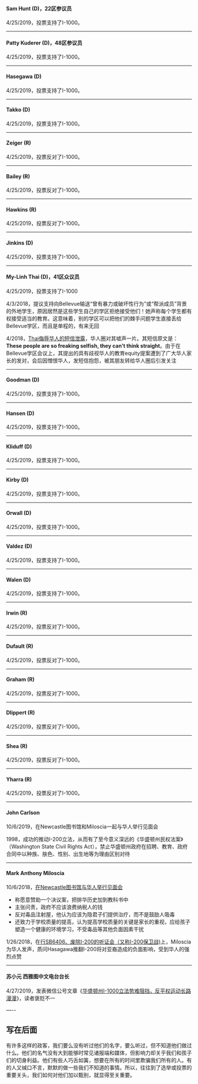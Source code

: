 #### Sam Hunt (D)，22区参议员

4/25/2019，投票支持了I-1000。

---

#### Patty Kuderer (D)，48区参议员

4/25/2019，投票支持了I-1000。

---

#### Hasegawa (D)

4/25/2019，投票支持了I-1000。

---

#### Takko (D)

4/25/2019，投票支持了I-1000。

---

#### Zeiger (R)

4/25/2019，投票反对了I-1000。

---

#### Bailey (R)
4/25/2019，投票反对了I-1000。

---

#### Hawkins (R)

4/25/2019，投票反对了I-1000。

---

#### Jinkins (D)

4/25/2019，投票支持了I-1000。

---

#### My-Linh Thai (D)，41区众议员

4/25/2019，投票支持了I-1000

4/3/2018，提议支持向Bellevue输送“曾有暴力或破坏性行为”或“帮派成员”背景的外地学生，原因居然是这些学生自己的学区拒绝接受他们！她声称每个学生都有权接受适当的教育。这意味着，别的学区可以把他们的棘手问题学生直接丢给Bellevue学区，而且是单程的，有来无回

4/2018，[Thai侮辱华人的短信泄露](https://www.mylinh4education.org/)，华人圈对其嘘声一片。其短信原文是：**These people are so freaking selfish, they can't think straight**。由于在Bellevue学区会议上，其提出的具有歧视华人的教育equity提案遭到了广大华人家长的发对，会后因憎恨华人，发短信抱怨，被其朋友转给华人圈后引发关注

---

#### Goodman (D)

4/25/2019，投票支持了I-1000。

---

#### Hansen (D)

4/25/2019，投票支持了I-1000。

---

#### Kliduff (D)

4/25/2019，投票支持了I-1000。

---

#### Kirby (D)

4/25/2019，投票支持了I-1000。

---

#### Orwall (D)

4/25/2019，投票支持了I-1000。

---

#### Valdez (D)

4/25/2019，投票支持了I-1000。

---

#### Walen (D)

4/25/2019，投票支持了I-1000。

---

#### Irwin (R)

4/25/2019，投票反对了I-1000。

---

#### Dufault (R)

4/25/2019，投票反对了I-1000。

---

#### Graham (R)

4/25/2019，投票反对了I-1000。

---

#### Dlippert (R)

4/25/2019，投票反对了I-1000。

---

#### Shea (R)

4/25/2019，投票反对了I-1000。

---

#### Yharra (R)

4/25/2019，投票反对了I-1000。

---

#### John Carlson

10/6/2019，在Newcastle图书馆和Miloscia一起与华人举行见面会

1998，成功的推动I-200立法，从而有了至今意义深远的《华盛顿州民权法案》（Washington State Civil Rights Act），禁止华盛顿州政府在招聘、教育、政府合同中以种族、肤色、性别、出生地等为理由区别对待

---

#### Mark Anthony Miloscia

10/6/2018，[在Newcastle图书馆与华人举行见面会](https://mp.weixin.qq.com/s?__biz=MzAxNTEwNjIyNw==&mid=2653434556&idx=1&sn=079bf2e406a834dbe7dafa2e2c15fde7&chksm=8055bb60b722327648ca21e42b16db49157a679e173e7ed56312f9058c79d6fd4b29b14b23b6&mpshare=1&scene=1&srcid=1013fscdqSzmbwMEFwUcs17P#rd)
  * 称愿意赞助一个决议案，把排华历史加到教科书中
  * 主张问责，政府不应该浪费纳税人的钱
  * 反对毒品注射屋，他认为应该为隐君子们提供治疗，而不是鼓励人吸毒
  * 还致力于学校质量的提高，认为提高学校质量的关键是家长的重视，应给孩子塑造一个健康的环境学习，不受毒品等其他负面因素干扰

1/26/2018，在[行SB6406、废除I-200的听证会（又称I-200保卫战)](https://www.youtube.com/watch?v=itusgsqefWg&feature=youtu.be)上，Miloscia为华人发声，质问Hasagawa推翻I-200将对亚裔造成的负面影响，受到华人的强烈点赞

---

#### 苏小元 西雅图中文电台台长

4/27/2019，发表微信公号文章《[华盛顿州I-1000立法势难阻挡，反平权运动长路漫漫](https://mp.weixin.qq.com/s/XPwGw5NA1pT4P1OmoobMwg)》，读者褒贬不一

—--

## 写在后面

有许多这样的政客，我们要么没有听过他们的名字，要么听过，但不知道他们做过什么。他们的名气没有大到能够时常见诸报端和媒体，但影响力却关乎我们和孩子们的切身利益。他们有些人巧舌如簧，想要在所有的时间里欺骗我们所有的人。有的人又缄口不言，默默的做一些我们不知道的事情。所以，往往到了选举或投票的重要关头，我们如何对他们加以甄别，就显得至关重要。
